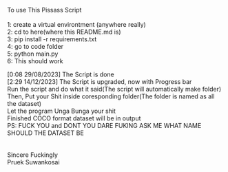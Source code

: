 To use This Pissass Script<br />
<br />
1: create a virtual environtment (anywhere really)<br />
2: cd to here(where this README.md is)<br />
3: pip install -r requirements.txt<br />
4: go to code folder<br />
5: python main.py<br />
6: This should work<br />

[0:08 29/08/2023] The Script is done<br />
[2:29 14/12/2023] The Script is upgraded, now with Progress bar<br />
Run the script and do what it said(The script will automatically make folder)<br />
Then, Put your Shit inside coresponding folder(The folder is named as all the dataset)<br />
Let the program Unga Bunga your shit<br />
Finished COCO format dataset will be in output<be />
<br />
PS: FUCK YOU and DONT YOU DARE FUKING ASK ME WHAT NAME SHOULD THE DATASET BE<br />
<br />
<br />
Sincere Fuckingly<br />
Pruek Suwankosai<br />
